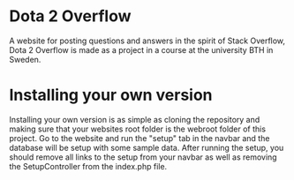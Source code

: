 Dota 2 Overflow
=========

A website for posting questions and answers in the spirit of Stack Overflow, Dota 2 Overflow is made as a project in a course at the university BTH in Sweden.

Installing your own version
=========

Installing your own version is as simple as cloning the repository and making sure that your websites root folder is the webroot folder of this project. Go to the website and run the "setup" tab in the navbar and the database will be setup with some sample data. After running the setup, you should remove all links to the setup from your navbar as well as removing the SetupController from the index.php file.

